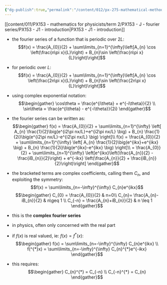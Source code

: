 ```yaml
---
{"dg-publish":true,"permalink":"/content/012/px-275-mathematical-methods/term-2/h-fourier-series-and-transforms/px-275-h1-complex-fourier-series/","noteIcon":"1","created":"2025-01-29T13:26:16.892+00:00","updated":"2025-01-29T13:39:48.856+00:00"}
---
```


[[content/011/PX153 - mathematics for physicists/term 2/PX153 - J - fourier series/PX153 - J1 - introduction\|PX153 - J1 - introduction]]

- the fourier series of a function that is periodic over $2L:$
$$f(x) = \frac{A_{0}}{2} + \sum\limits_{n=1}^{\infty}\left[A_{n} \cos \left(\frac{n\pi x}{L}\right) + B_{n}\sin \left(\frac{n\pi x}{L}\right)\right]$$
- for periodic over $L:$
$$f(x) = \frac{A_{0}}{2} + \sum\limits_{n=1}^{\infty}\left[A_{n} \cos \left(\frac{2n\pi x}{L}\right) + B_{n}\sin \left(\frac{2n\pi x}{L}\right)\right]$$

- using complex exponential notation:
$$\begin{gather}
\cos\theta  = \frac{e^{i\theta} + e^{-i\theta}}{2} \\
\sin\theta  = \frac{e^{i\theta} - e^{-i\theta}}{2i}
\end{gather}$$
- the fourier series can be written as:
$$\begin{gather}
f(x) = \frac{A_{0}}{2} + \sum\limits_{n=1}^{\infty} \left[ A_{n} \frac{1}{2}\big(e^{i2\pi nx/L}+e^{i2\pi nx/L} \big) + B_{n}  \frac{1}{2i}\big(e^{i2\pi nx/L}-e^{i2\pi nx/L} \big) \right]\\
f(x) = \frac{A_{0}}{2} + \sum\limits_{n=1}^{\infty} \left[ A_{n} \frac{1}{2}\big(e^{ikx}+e^{ikx} \big) + B_{n}  \frac{1}{2i}\big(e^{ikx}-e^{ikx} \big) \right]\\
= \frac{A_{0}}{2} + \sum\limits_{n=1}^{\infty} \left[e^{ikx}\left(\frac{A_{n}}{2} - \frac{iB_{n}}{2}\right) + e^{-ikx} \left(\frac{A_{n}}{2} + \frac{iB_{n}}{2}\right)\right]
\end{gather}$$
- the bracketed terms are complex coefficients, calling them $C_n$, and exploiting the symmetry:
$$f(x) = \sum\limits_{n=-\infty}^{\infty} C_{n}e^{ikx}$$
$$\begin{gather}
C_{0} = \frac{A_{0}}{2}  & n=0\\
C_{n}= \frac{A_{n}-iB_{n}}{2} & n\geq 1 \\
C_{-n} = \frac{A_{n}+iB_{n}}{2} & n \leq 1
\end{gather}$$
- this is the **complex fourier series**

- in physics, often only concerned with the real part
- if $f(x)$ is real valued, ie: $f(x) = f^{*}(x):$
$$\begin{gather}
f(x) = \sum\limits_{n=-\infty}^{\infty} C_{n}e^{ikx} \\
f(^{*}x) = \sum\limits_{n=-\infty}^{\infty} C_{n}^{*}e^{-ikx}
\end{gather}$$
- this requires:
$$\begin{gather}
C_{n}^{*} = C_{-n} \\
C_{-n}^{*} = C_{n}
\end{gather}$$
